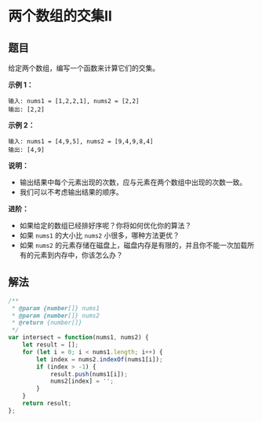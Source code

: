# 两个数组的交集II
## 题目
给定两个数组，编写一个函数来计算它们的交集。

**示例 1：**
```
输入: nums1 = [1,2,2,1], nums2 = [2,2]
输出: [2,2]
```

**示例 2：**
```
输入: nums1 = [4,9,5], nums2 = [9,4,9,8,4]
输出: [4,9]
```

**说明：**

- 输出结果中每个元素出现的次数，应与元素在两个数组中出现的次数一致。
- 我们可以不考虑输出结果的顺序。

**进阶：**

- 如果给定的数组已经排好序呢？你将如何优化你的算法？
- 如果 ``nums1`` 的大小比 ``nums2`` 小很多，哪种方法更优？
- 如果 ``nums2`` 的元素存储在磁盘上，磁盘内存是有限的，并且你不能一次加载所有的元素到内存中，你该怎么办？

## 解法
```js
/**
 * @param {number[]} nums1
 * @param {number[]} nums2
 * @return {number[]}
 */
var intersect = function(nums1, nums2) {
    let result = [];
    for (let i = 0; i < nums1.length; i++) {
        let index = nums2.indexOf(nums1[i]);
        if (index > -1) {
            result.push(nums1[i]);
            nums2[index] = '';
        }
    }
    return result;
};
```